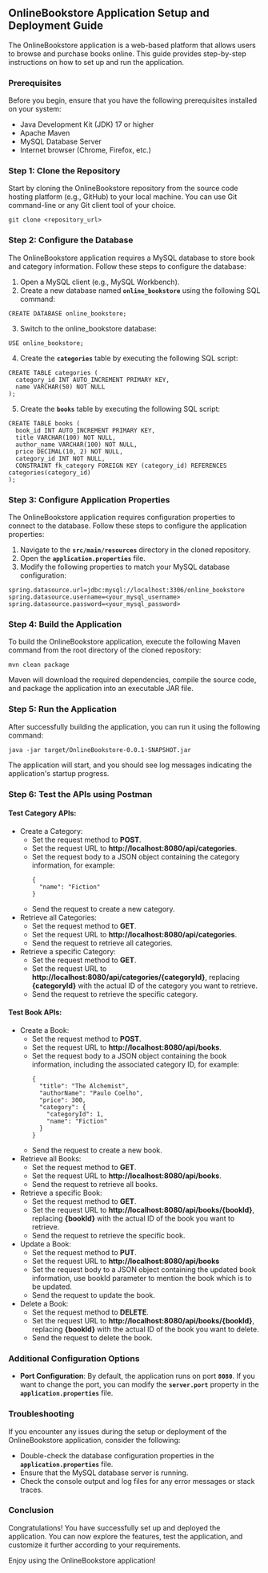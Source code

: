 ## **OnlineBookstore Application Setup and Deployment Guide**

The OnlineBookstore application is a web-based platform that allows users to browse and purchase books online. This guide provides step-by-step instructions on how to set up and run the application.

### **Prerequisites**

Before you begin, ensure that you have the following prerequisites installed on your system:

- Java Development Kit (JDK) 17 or higher
- Apache Maven
- MySQL Database Server
- Internet browser (Chrome, Firefox, etc.)

### **Step 1: Clone the Repository**

Start by cloning the OnlineBookstore repository from the source code hosting platform (e.g., GitHub) to your local machine. You can use Git command-line or any Git client tool of your choice.

```
git clone <repository_url>

```

### **Step 2: Configure the Database**

The OnlineBookstore application requires a MySQL database to store book and category information. Follow these steps to configure the database:

1. Open a MySQL client (e.g., MySQL Workbench).
2. Create a new database named **`online_bookstore`** using the following SQL command:

```
CREATE DATABASE online_bookstore;

```
3. Switch to the online_bookstore database:
```
USE online_bookstore;

```

4. Create the **`categories`** table by executing the following SQL script:

```
CREATE TABLE categories (
  category_id INT AUTO_INCREMENT PRIMARY KEY,
  name VARCHAR(50) NOT NULL
);

```

5. Create the **`books`** table by executing the following SQL script:

```
CREATE TABLE books (
  book_id INT AUTO_INCREMENT PRIMARY KEY,
  title VARCHAR(100) NOT NULL,
  author_name VARCHAR(100) NOT NULL,
  price DECIMAL(10, 2) NOT NULL,
  category_id INT NOT NULL,
  CONSTRAINT fk_category FOREIGN KEY (category_id) REFERENCES categories(category_id)
);

```


### **Step 3: Configure Application Properties**

The OnlineBookstore application requires configuration properties to connect to the database. Follow these steps to configure the application properties:

1. Navigate to the **`src/main/resources`** directory in the cloned repository.
2. Open the **`application.properties`** file.
3. Modify the following properties to match your MySQL database configuration:

```
spring.datasource.url=jdbc:mysql://localhost:3306/online_bookstore
spring.datasource.username=<your_mysql_username>
spring.datasource.password=<your_mysql_password>

```

### **Step 4: Build the Application**

To build the OnlineBookstore application, execute the following Maven command from the root directory of the cloned repository:

```
mvn clean package

```

Maven will download the required dependencies, compile the source code, and package the application into an executable JAR file.

### **Step 5: Run the Application**

After successfully building the application, you can run it using the following command:

```
java -jar target/OnlineBookstore-0.0.1-SNAPSHOT.jar

```

The application will start, and you should see log messages indicating the application's startup progress.

### **Step 6: Test the APIs using Postman**


#### Test Category APIs:
   - Create a Category:
     - Set the request method to **POST**.
     - Set the request URL to **http://localhost:8080/api/categories**.
     - Set the request body to a JSON object containing the category information, for example:
       ```
       {
         "name": "Fiction"
       }
       ```
     - Send the request to create a new category.
   - Retrieve all Categories:
     - Set the request method to **GET**.
     - Set the request URL to **http://localhost:8080/api/categories**.
     - Send the request to retrieve all categories.
   - Retrieve a specific Category:
     - Set the request method to **GET**.
     - Set the request URL to **http://localhost:8080/api/categories/{categoryId}**, replacing **{categoryId}** with the actual ID of the category you want to retrieve.
     - Send the request to retrieve the specific category.

#### Test Book APIs:
   - Create a Book:
     - Set the request method to **POST**.
     - Set the request URL to **http://localhost:8080/api/books**.
     - Set the request body to a JSON object containing the book information, including the associated category ID, for example:
       ```
       {
         "title": "The Alchemist",
         "authorName": "Paulo Coelho",
         "price": 300,
         "category": {
           "categoryId": 1,
           "name": "Fiction"
         }
       }
       ```
     - Send the request to create a new book.
   - Retrieve all Books:
     - Set the request method to **GET**.
     - Set the request URL to **http://localhost:8080/api/books**.
     - Send the request to retrieve all books.
   - Retrieve a specific Book:
     - Set the request method to **GET**.
     - Set the request URL to **http://localhost:8080/api/books/{bookId}**, replacing **{bookId}** with the actual ID of the book you want to retrieve.
     - Send the request to retrieve the specific book.
   - Update a Book:
     - Set the request method to **PUT**.
     - Set the request URL to **http://localhost:8080/api/books**
     - Set the request body to a JSON object containing the updated book information, use bookId parameter to mention the book which is to be updated.
     - Send the request to update the book.
   - Delete a Book:
     - Set the request method to **DELETE**.
     - Set the request URL to **http://localhost:8080/api/books/{bookId}**, replacing **{bookId}** with the actual ID of the book you want to delete.
     - Send the request to delete the book.

### **Additional Configuration Options**

- **Port Configuration**: By default, the application runs on port **`8080`**. If you want to change the port, you can modify the **`server.port`** property in the **`application.properties`** file.

### **Troubleshooting**

If you encounter any issues during the setup or deployment of the OnlineBookstore application, consider the following:

- Double-check the database configuration properties in the **`application.properties`** file.
- Ensure that the MySQL database server is running.
- Check the console output and log files for any error messages or stack traces.

### **Conclusion**

Congratulations! You have successfully set up and deployed the application. You can now explore the features, test the application, and customize it further according to your requirements.

Enjoy using the OnlineBookstore application!